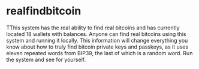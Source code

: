 # realfindbitcoin
TThis system has the real ability to find real bitcoins and has currently located 18 wallets with balances. Anyone can find real bitcoins using this system and running it locally. 
This information will change everything you know about how to truly find bitcoin private keys and passkeys, as it uses eleven repeated words from BIP39, the last of which is a random word. Run the system and see for yourself.
